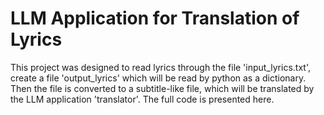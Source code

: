 # LLM Application for Translation of Lyrics

This project was designed to read lyrics through the file 'input_lyrics.txt', create a file 'output_lyrics' which will be read by python as a dictionary.
Then the file is converted to a subtitle-like file, which will be translated by the LLM application 'translator'.
The full code is presented here.
